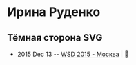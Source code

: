 # Ирина Руденко

## Тёмная сторона SVG
- 2015 Dec 13 -- [WSD 2015 - Москва](https://www.youtube.com/watch?v=pnWy3c3F-t8)  | [:notebook:](https://wsd.events/2015/12/13/pres/svg-dark-side.pdf)  
